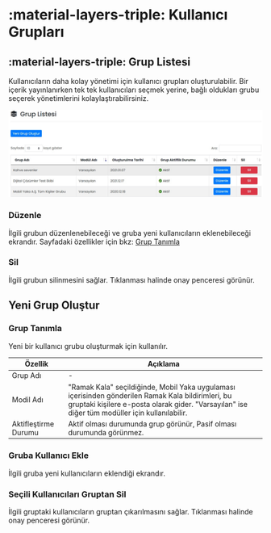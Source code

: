 # :material-layers-triple: Kullanıcı Grupları

## :material-layers-triple: Grup Listesi

Kullanıcıların daha kolay yönetimi için kullanıcı grupları oluşturulabilir. Bir içerik yayınlanırken tek tek kullanıcıları seçmek yerine, bağlı oldukları grubu seçerek yönetimlerini kolaylaştırabilirsiniz.

![](./images/grupListesi.jpg)

### Düzenle

İlgili grubun düzenlenebileceği ve gruba yeni kullanıcıların eklenebileceği ekrandır. Sayfadaki özellikler için bkz: [Grup Tanımla](#grup-tanimla)

### Sil

İlgili grubun silinmesini sağlar. Tıklanması halinde onay penceresi görünür.

## Yeni Grup Oluştur

### <a name="grup-tanimla"></a>Grup Tanımla

Yeni bir kullanıcı grubu oluşturmak için kullanılır.

| Özellik              | Açıklama                                                     |
| -------------------- | ------------------------------------------------------------ |
| Grup Adı             | -                                                            |
| Modil Adı            | "Ramak Kala" seçildiğinde, Mobil Yaka uygulaması içerisinden gönderilen Ramak Kala bildirimleri, bu gruptaki kişilere e-posta olarak gider. "Varsayılan" ise diğer tüm modüller için kullanılabilir. |
| Aktifleştirme Durumu | Aktif olması durumunda grup görünür, Pasif olması durumunda görünmez. |

### Gruba Kullanıcı Ekle

İlgili gruba yeni kullanıcıların eklendiği ekrandır.

### Seçili Kullanıcıları Gruptan Sil

İlgili gruptaki kullanıcıların gruptan çıkarılmasını sağlar. Tıklanması halinde onay penceresi görünür.